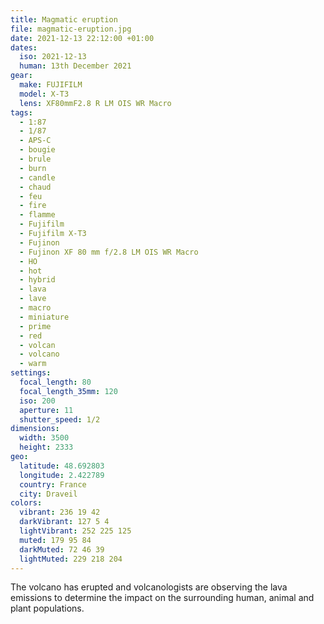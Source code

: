 ```yaml
---
title: Magmatic eruption
file: magmatic-eruption.jpg
date: 2021-12-13 22:12:00 +01:00
dates:
  iso: 2021-12-13
  human: 13th December 2021
gear:
  make: FUJIFILM
  model: X-T3
  lens: XF80mmF2.8 R LM OIS WR Macro
tags:
  - 1:87
  - 1/87
  - APS-C
  - bougie
  - brule
  - burn
  - candle
  - chaud
  - feu
  - fire
  - flamme
  - Fujifilm
  - Fujifilm X-T3
  - Fujinon
  - Fujinon XF 80 mm f/2.8 LM OIS WR Macro
  - HO
  - hot
  - hybrid
  - lava
  - lave
  - macro
  - miniature
  - prime
  - red
  - volcan
  - volcano
  - warm
settings:
  focal_length: 80
  focal_length_35mm: 120
  iso: 200
  aperture: 11
  shutter_speed: 1/2
dimensions:
  width: 3500
  height: 2333
geo:
  latitude: 48.692803
  longitude: 2.422789
  country: France
  city: Draveil
colors:
  vibrant: 236 19 42
  darkVibrant: 127 5 4
  lightVibrant: 252 225 125
  muted: 179 95 84
  darkMuted: 72 46 39
  lightMuted: 229 218 204
---
```


The volcano has erupted and volcanologists are observing the lava emissions to determine the impact on the surrounding human, animal and plant populations.
